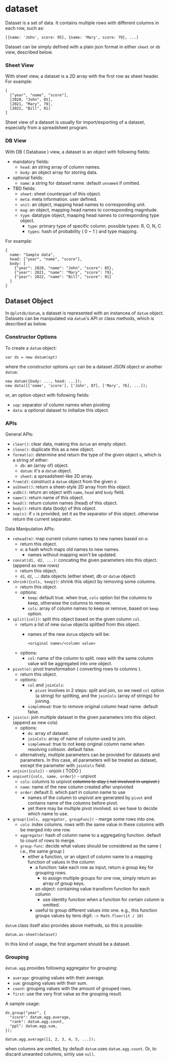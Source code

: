 # dataset
 
Dataset is a set of data. It contains multiple rows with different columns in each row, such as:

    [{name: 'John', score: 95}, {name: 'Mary', score: 79}, ...]

Dataset can be simply defined with a plain json format in either `sheet` or `db` view, described below. 


### Sheet View

With sheet view, a dataset is a 2D array with the first row as sheet header. For example:

    [
      ["year", "name", "score"],
      [2020, "John", 85],
      [2021, "Mary", 79],
      [2022, "Bill", 91]
    ]

Sheet view of a dataset is usually for import/exporting of a dataset, especially from a spreadsheet program.


### DB View

With DB ( Database ) view, a dataset is an object with following fields:

 - mandatory fields:
   - `head`: an string array of column names.
   - `body`: an object array for storing data.
 - optional fields:
   - `name`: a string for dataset name. default `unnamed` if omitted.
 - TBD fields:
   - `sheet`: sheet counterpart of this object.
   - `meta`: meta information. user defined.
   - `unit`: an object, mapping head names to corresponding unit.
   - `mag`: an object, mapping head names to corresponding magnitude.
   - `type`: datatype object, maaping head names to corresponding type object.
     - `type`: primary type of specific column. possible types: R, O, N, C
     - `types`: hash of probability ( 0 ~ 1 ) and type mapping.

For example:

    {
      name: "Sample data",
      head: ["year", "name", "score"],
      body: [
        {"year": 2020, "name": "John", "score": 85},
        {"year": 2021, "name": "Mary", "score": 79},
        {"year": 2022, "name": "Bill", "score": 91}
      ]
    }



## Dataset Object

In `@plotdb/datum`, a dataset is represented with an instancea of `datum` object. Datasets can be manipulated via `datum`'s API or class methods, which is described as below.


### Constructor Options

To create a `datum` object:

    var ds = new datum(opt)

where the constructor options `opt` can be a dataset JSON object or another `datum`:

    new datum({body: ..., head: ...});
    new data([['name', 'score'], ['John', 87], ['Mary', 76], ...]);


or, an option object with following fields:

 - `sep`: separator of column names when pivoting
 - `data`: a optional dataset to initialize this object.


### APIs

General APIs:

 - `clear()`: clear data, making this `datum` an empty object.
 - `clone()`: duplicate this as a new object.
 - `format(o)`: determine and return the type of the given object `o`, which is a string of either:
   - `db`: an (array of) object.
   - `datum`: it's a `datum` object.
   - `sheet`: a spreadsheet-like 2D array.
 - `from(d)`: construct a `datum` object from the given `d`.
 - `asSheet()`: return a sheet-style 2D array from this object.
 - `asDb()`: return an object with `name`, `head` and `body` field.
 - `name()`: return name of this object.
 - `head()`: return column names (head) of this object.
 - `body()`: return data (body) of this object.
 - `sep(s)`: if `s` is provided, set it as the separator of this object. otherwise return the current separator.


Data Manipulation APIs:

 - `rehead(m)`: map current column names to new names based on `m`:
   - return this object.
   - `m`: a hash which maps old names to new names.
     - names without mapping won't be updated.
 - `concat(d1, d2, ...)`: concating the given parameters into this object. (append as new rows)
   - return this object.
   - `d1`, `d2`, ...: data objects (either sheet, db or `datum` object)
 - `shrink({cols, keep})`: shrink this object by removing some columns.
   - return this object.
   - options:
     - `keep`: default true. when true, `cols` option list the columns to keep, otherwise the columns to remove.
     - `cols`: array of column names to keep or remove, based on `keep` option.
 - `split({col})`: split this object based on the given column `col`.
   - return a list of new `datum` objects splitted from this object.
     - names of the new `datum` objects will be:

           <original name>/<column value>

   - options:
     - `col`: name of the column to split.
       rows with the same column value will be aggregated into one object.
 - `pivot(o)`: pivot transformation ( converting rows to columns ).
   - return this object.
   - options:
     - `col` and `joinCols`:
       - `pivot` involves in 2 steps: split and join,
         so we need `col` option (a string) for splitting, and the `joinCols` (array of strings)  for joining.
     - `simpleHead`: true to remove original column head name. default false.
 - `join(o)`: join multiple dataset in the given parameters into this object. (append as new cols)
   - options:
     - `ds`: array of dataset.
     - `joinCols`: array of name of column used to join.
     - `simpleHead`: true to not keep original column name when resolving collision. default false.
   - alternatively, multiple parameters can be provided for datasets and parameters.
     In this case, all parameters will be treated as dataset, except the parameter with `joinCols` field.
 - `unjoin({cols})` - unjoin ( TODO )
 - `unpivot({cols, name, order})` - unpivot
   - `cols`: columns to unpivot ~~columns to stay ( not involved in unpivot )~~
   - `name`: name of the new column created after unpivoted
   - `order`: default 0. which part in column name to use 
     - names of the column to unpivot are generated by `pivot` and contains name of the columns before pivot.
     - yet there may be multiple pivot involved. so we have to decide which name to use.
 - `group({cols, aggregator, groupFunc})` - merge some rows into one.
   - `cols`: index columns. rows with the same value in these columns with be merged into one row.
   - `aggregator`: hash of column name to a aggregating function. default to count of rows to merge.
   - `group-func`: decide what values should be considered as the same ( i.e., the same group )
     - either a function, or an object of column name to a mapping function of values in the column
       - a function: take each row as input, return a group key for grouping rows.
         - to assign multiple groups for one row, simply return an array of group keys.
       - an object: containing value transform function for each column
         - use identity function when a function for certain column is omitted.
       - useful to group different values into one. e.g., this function groups values by tens digit:
         `-> Math.floor(it / 10)`


`datum` class itself also provides above methods, so this is possible:

    datum.as-sheet(dataset)

In this kind of usage, the first argument should be a dataset.


### Grouping

`datum.agg` provides following aggregator for grouping:

 - `average`: grouping values with their average.
 - `sum`: grouping values with their sum.
 - `count`: grouping values with the amount of grouped rows.
 - `first`: use the very first value as the grouping result.

A sample usage:

    ds.group("year", {
      "score": datum.agg.average,
      "rank": datum.agg.count,
      "ppl": datum.agg.sum,
    });

    datum.agg.average([1, 2, 3, 4, 5, ...]);

when columns are omitted, by default `datum` uses `datum.agg.count`. Or, to discard unwanted columns, simly use `null`.

